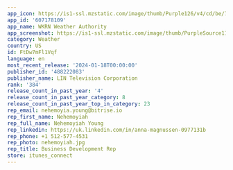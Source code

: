 ```yaml
---
app_icon: https://is1-ssl.mzstatic.com/image/thumb/Purple126/v4/cd/be/70/cdbe704e-3b42-a7c9-c295-8f19ceffc6af/AppIcon-1x_U007emarketing-0-4-0-85-220.jpeg/1024x1024bb.png
app_id: '607178109'
app_name: WKRN Weather Authority
app_screenshot: https://is1-ssl.mzstatic.com/image/thumb/PurpleSource114/v4/28/64/fd/2864fd63-6893-2e7e-9ca1-80826e9f6a25/7e0529e4-8ae5-45be-8ee7-029056faed83_Simulator_Screen_Shot_-_iPhone_11_Pro_Max_-_2021-03-29_at_14.24.10.png/1242x2688bb.png
category: Weather
country: US
id: FtDw7mFl1Vqf
language: en
most_recent_release: '2024-01-18T00:00:00'
publisher_id: '488222083'
publisher_name: LIN Television Corporation
rank: '384'
release_count_in_past_year: '4'
release_count_in_past_year_category: 8
release_count_in_past_year_top_in_category: 23
rep_email: nehemoyia.young@bitrise.io
rep_first_name: Nehemoyiah
rep_full_name: Nehemoyiah Young
rep_linkedin: https://uk.linkedin.com/in/anna-magnussen-0977131b
rep_phone: +1 512-577-4531
rep_photo: nehemoyiah.jpg
rep_title: Business Development Rep
store: itunes_connect
---
```


